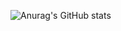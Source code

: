 ![Anurag's GitHub stats](https://github-readme-stats.vercel.app/api?username=oZeruuu&count_private=true&show_icons=true&theme=tokyonight&hide=prs,issues)
